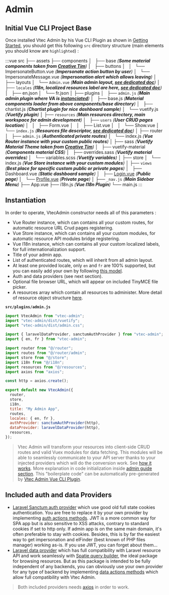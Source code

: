 # Admin

## Initial Vue CLI Project Base

Once installed Vtec Admin by his Vue CLI Plugin as shown in [Getting Started](getting-started), you should get this following `src` directory structure (main elements you should know are `highlighted`) :

:::vue
src
├── assets
├── components
│   ├── base _(**Some material components taken from [Creative Tim](https://github.com/creativetimofficial/vuetify-material-dashboard/tree/master/src/components/base)**)_
│   ├── buttons
│   │   └── ImpersonateButton.vue _(**Impersonate action button by user**)_
│   └── ImpersonateMessage.vue _(**Impersonation alert which allows leaving**)_
│
├── layouts
│   └── `Admin.vue` _(**Main admin layout, [see dedicated doc](components/layout)**)_
│
├── `locales` _(**I18n, localized resources label are here, [see dedicated doc](i18n)**)_
│   ├── en.json
│   └── fr.json
│
├── plugins
│   ├── `admin.js` _(**Main admin plugin where VA is [instanciated](#instantiation)**)_
│   ├── base.js _(**Material components loader from above components/base directory**)_
│   ├── chartist.js _(**Chartist plugin for nice dashboard sample**)_
│   └── vuetify.js _(**Vuetify plugin**)_
│
├── `resources` _(**Main resources directory, main workspace for admin development**)_
│   ├── `users` _(**User CRUD pages location**)_
│   │   ├── Form.vue
│   │   ├── List.vue
│   │   └── Show.vue
│   └── `index.js` _(**Resources file descriptor, [see dedicated doc](resources)**)_
│
├── router
│   ├── `admin.js` _(**Authenticated private routes**)_
│   └── index.js _(**Vue Router instance with your custom public routes**)_
│
├── sass _(**Vuetify Material Theme taken from [Creative Tim](https://github.com/creativetimofficial/vuetify-material-dashboard/tree/master/src/sass)**)_
│   ├── vuetify-material _(**Components material CSS**)_
│   ├── overrides.sass _(**Vuetify material overrides**)_
│   └── variables.scss _(**Vuetify variables**)_
│
├── store
│   └── index.js _(**Vue Store instance with your custom modules**)_
│
├── `views` _(**Best place for specific custom public or private pages**)_
│   ├── Dashboard.vue _(**Static dashboard sample**)_
│   ├── [Login.vue](authentication#login-page) _(**Public page**)_
│   └── [Profile.vue](authentication#profile-page) _(**Private page**)_
│
├── `_nav.js` _(**Main Sidebar Menu**)_
├── App.vue
├── i18n.js _(**Vue I18n Plugin**)_
└── main.js
:::

## Instantiation

In order to operate, VtecAdmin constructor needs all of this parameters :

* Vue Router instance, which can contains all your custom routes, for automatic resource URL Crud pages registering.
* Vue Store instance, which can contains all your custom modules, for automatic resource API modules bridge registering.
* Vue I18n instance, which can contains all your custom localized labels, for full internationalization support.
* Title of your admin app.
* List of authenticated routes, which will inherit from all admin layout.
* At least one provided locale, only `en` and `fr` are 100% supported, but you can easily add your own by following [this model](src/locales/fr.json).
* Auth and data providers (see next section).
* Optional file browser URL, which will appear on included TinyMCE file picker.
* A resources array which contain all resources to administer. More detail of resource object structure [here](resources).

**`src/plugins/admin.js`**

```js
import VtecAdmin from "vtec-admin";
import "vtec-admin/dist/vuetify";
import "vtec-admin/dist/admin.css";

import { laravelDataProvider, sanctumAuthProvider } from "vtec-admin";
import { en, fr } from "vtec-admin";

import router from "@/router";
import routes from "@/router/admin";
import store from "@/store";
import i18n from "@/i18n";
import resources from "@/resources";
import axios from "axios";

const http = axios.create();

export default new VtecAdmin({
  router,
  store,
  i18n,
  title: "My Admin App",
  routes,
  locales: { en, fr },
  authProvider: sanctumAuthProvider(http),
  dataProvider: laravelDataProvider(http),
  resources,
});
```

> Vtec Admin will transform your resources into client-side CRUD routes and valid Vuex modules for data fetching. This modules will be able to seamlessly communicate to your API server thanks to your injected providers which will do the conversion work. See [how it works](guide/#how-it-works). More explanation in code initialization inside [admin guide section](guide/admin). This "boilerplate code" can be automatically pre-generated by [Vtec Admin Vue CLI Plugin](https://www.npmjs.com/package/vue-cli-plugin-vtec-admin).

## Included auth and data Providers

* [Laravel Sanctum auth provider](src/providers/sanctumAuthProvider.js) which use good old full state cookies authentication. You are free to replace it by your own provider by implementing [auth actions methods](src/utils/authActions.js). JWT is a more common way for SPA app but is also sensitive to XSS attacks, contrary to standard cookies if set to http only. If admin app is on the same main domain, it's often preferable to stay with cookies. Besides, this is by far the easiest way to get impersonation and elFinder (best known of PHP files manager) working as-is. If you use JWT, you can forget about them...
* [Laravel data provider](src/providers/data/laravel.js) which has full compatibility with Laravel resource API and work seamlessly with [Spatie query builder](https://github.com/spatie/laravel-query-builder), the ideal package for browsing resources. But as this package is intended to be fully independent of any backends, you can obviously use your own provider for any type of backend by implementing [data actions methods](src/utils/dataActions.js) which allow full compatibility with Vtec Admin.

> Both included providers needs [axios](https://github.com/axios/axios) in order to work.
